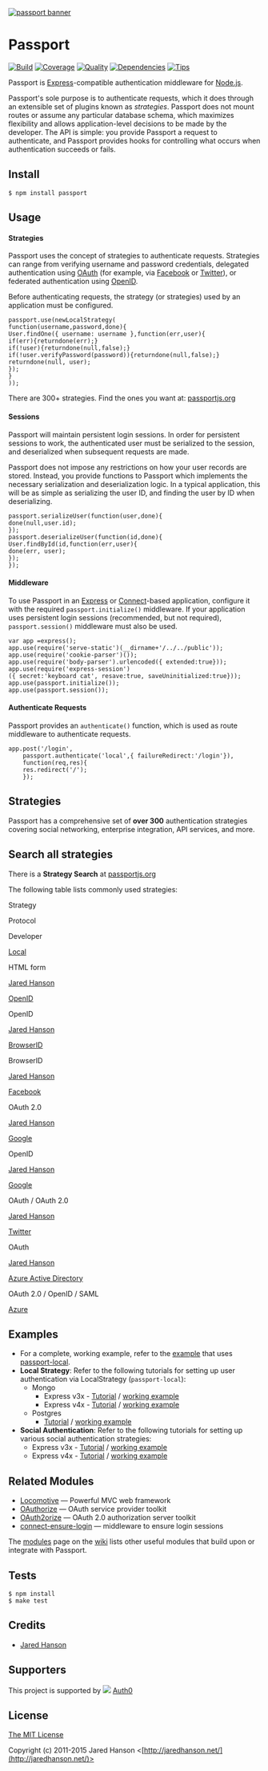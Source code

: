 [![passport banner](http://cdn.auth0.com/img/passport-banner-github.png)](http://passportjs.org)

[](#passport)Passport
=====================

[![Build](https://travis-ci.org/jaredhanson/passport.svg?branch=master)](https://travis-ci.org/jaredhanson/passport) [![Coverage](https://coveralls.io/repos/jaredhanson/passport/badge.svg?branch=master)](https://coveralls.io/r/jaredhanson/passport) [![Quality](https://codeclimate.com/github/jaredhanson/passport/badges/gpa.svg)](https://codeclimate.com/github/jaredhanson/passport) [![Dependencies](https://david-dm.org/jaredhanson/passport.svg)](https://david-dm.org/jaredhanson/passport) [![Tips](https://img.shields.io/gratipay/jaredhanson.svg)](https://gratipay.com/jaredhanson/)

Passport is [Express](http://expressjs.com/)\-compatible authentication middleware for [Node.js](http://nodejs.org/).

Passport's sole purpose is to authenticate requests, which it does through an extensible set of plugins known as _strategies_. Passport does not mount routes or assume any particular database schema, which maximizes flexibility and allows application-level decisions to be made by the developer. The API is simple: you provide Passport a request to authenticate, and Passport provides hooks for controlling what occurs when authentication succeeds or fails.

[](#install)Install
-------------------

    $ npm install passport
    

[](#usage)Usage
---------------

#### [](#strategies)Strategies

Passport uses the concept of strategies to authenticate requests. Strategies can range from verifying username and password credentials, delegated authentication using [OAuth](http://oauth.net/) (for example, via [Facebook](http://www.facebook.com/) or [Twitter](http://twitter.com/)), or federated authentication using [OpenID](http://openid.net/).

Before authenticating requests, the strategy (or strategies) used by an application must be configured.

    passport.use(newLocalStrategy(
    function(username,password,done){
    User.findOne({ username: username },function(err,user){
    if(err){returndone(err);}
    if(!user){returndone(null,false);}
    if(!user.verifyPassword(password)){returndone(null,false);}
    returndone(null, user);
    });
    }
    ));

There are 300+ strategies. Find the ones you want at: [passportjs.org](http://passportjs.org)

#### [](#sessions)Sessions

Passport will maintain persistent login sessions. In order for persistent sessions to work, the authenticated user must be serialized to the session, and deserialized when subsequent requests are made.

Passport does not impose any restrictions on how your user records are stored. Instead, you provide functions to Passport which implements the necessary serialization and deserialization logic. In a typical application, this will be as simple as serializing the user ID, and finding the user by ID when deserializing.

    passport.serializeUser(function(user,done){
    done(null,user.id);
    });
    passport.deserializeUser(function(id,done){
    User.findById(id,function(err,user){
    done(err, user);
    });
    });

#### [](#middleware)Middleware

To use Passport in an [Express](http://expressjs.com/) or [Connect](http://senchalabs.github.com/connect/)\-based application, configure it with the required `passport.initialize()` middleware. If your application uses persistent login sessions (recommended, but not required), `passport.session()` middleware must also be used.

    var app =express();
    app.use(require('serve-static')(__dirname+'/../../public'));
    app.use(require('cookie-parser')());
    app.use(require('body-parser').urlencoded({ extended:true}));
    app.use(require('express-session')({ secret:'keyboard cat', resave:true, saveUninitialized:true}));
    app.use(passport.initialize());
    app.use(passport.session());

#### [](#authenticate-requests)Authenticate Requests

Passport provides an `authenticate()` function, which is used as route middleware to authenticate requests.

    app.post('/login',
        passport.authenticate('local',{ failureRedirect:'/login'}),
        function(req,res){
        res.redirect('/');
        });

[](#strategies-1)Strategies
---------------------------

Passport has a comprehensive set of **over 300** authentication strategies covering social networking, enterprise integration, API services, and more.

[](#search-all-strategies)Search all strategies
-----------------------------------------------

There is a **Strategy Search** at [passportjs.org](http://passportjs.org)

The following table lists commonly used strategies:

Strategy

Protocol

Developer

[Local](https://github.com/jaredhanson/passport-local)

HTML form

[Jared Hanson](https://github.com/jaredhanson)

[OpenID](https://github.com/jaredhanson/passport-openid)

OpenID

[Jared Hanson](https://github.com/jaredhanson)

[BrowserID](https://github.com/jaredhanson/passport-browserid)

BrowserID

[Jared Hanson](https://github.com/jaredhanson)

[Facebook](https://github.com/jaredhanson/passport-facebook)

OAuth 2.0

[Jared Hanson](https://github.com/jaredhanson)

[Google](https://github.com/jaredhanson/passport-google)

OpenID

[Jared Hanson](https://github.com/jaredhanson)

[Google](https://github.com/jaredhanson/passport-google-oauth)

OAuth / OAuth 2.0

[Jared Hanson](https://github.com/jaredhanson)

[Twitter](https://github.com/jaredhanson/passport-twitter)

OAuth

[Jared Hanson](https://github.com/jaredhanson)

[Azure Active Directory](https://github.com/AzureAD/passport-azure-ad)

OAuth 2.0 / OpenID / SAML

[Azure](https://github.com/azuread)

[](#examples)Examples
---------------------

*   For a complete, working example, refer to the [example](https://github.com/passport/express-4.x-local-example) that uses [passport-local](https://github.com/jaredhanson/passport-local).
*   **Local Strategy**: Refer to the following tutorials for setting up user authentication via LocalStrategy (`passport-local`):
    *   Mongo
        *   Express v3x - [Tutorial](http://mherman.org/blog/2016/09/25/node-passport-and-postgres/#.V-govpMrJE5) / [working example](https://github.com/mjhea0/passport-local-knex)
        *   Express v4x - [Tutorial](http://mherman.org/blog/2015/01/31/local-authentication-with-passport-and-express-4/) / [working example](https://github.com/mjhea0/passport-local-express4)
    *   Postgres
        *   [Tutorial](http://mherman.org/blog/2015/01/31/local-authentication-with-passport-and-express-4/) / [working example](https://github.com/mjhea0/passport-local-express4)
*   **Social Authentication**: Refer to the following tutorials for setting up various social authentication strategies:
    *   Express v3x - [Tutorial](http://mherman.org/blog/2013/11/10/social-authentication-with-passport-dot-js/) / [working example](https://github.com/mjhea0/passport-examples)
    *   Express v4x - [Tutorial](http://mherman.org/blog/2015/09/26/social-authentication-in-node-dot-js-with-passport) / [working example](https://github.com/mjhea0/passport-social-auth)

[](#related-modules)Related Modules
-----------------------------------

*   [Locomotive](https://github.com/jaredhanson/locomotive) — Powerful MVC web framework
*   [OAuthorize](https://github.com/jaredhanson/oauthorize) — OAuth service provider toolkit
*   [OAuth2orize](https://github.com/jaredhanson/oauth2orize) — OAuth 2.0 authorization server toolkit
*   [connect-ensure-login](https://github.com/jaredhanson/connect-ensure-login) — middleware to ensure login sessions

The [modules](https://github.com/jaredhanson/passport/wiki/Modules) page on the [wiki](https://github.com/jaredhanson/passport/wiki) lists other useful modules that build upon or integrate with Passport.

[](#tests)Tests
---------------

    $ npm install
    $ make test
    

[](#credits)Credits
-------------------

*   [Jared Hanson](http://github.com/jaredhanson)

[](#supporters)Supporters
-------------------------

This project is supported by ![](http://passportjs.org/images/supported_logo.svg) [Auth0](https://auth0.com)

[](#license)License
-------------------

[The MIT License](http://opensource.org/licenses/MIT)

Copyright (c) 2011-2015 Jared Hanson <[http://jaredhanson.net/](http://jaredhanson.net/)>